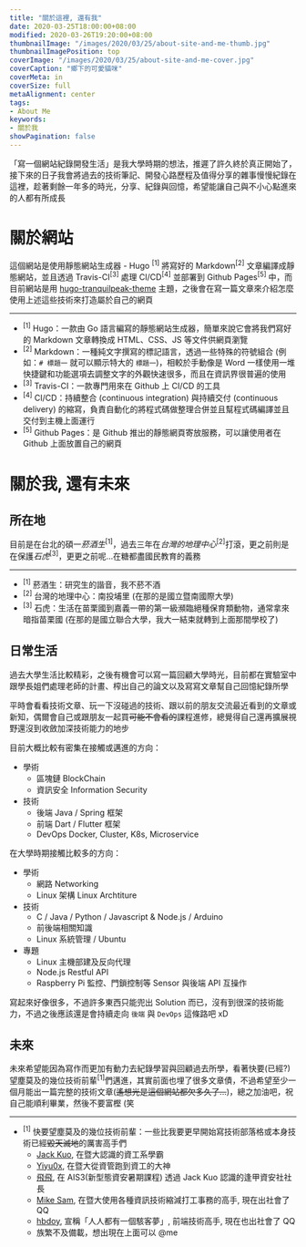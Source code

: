 ```yaml
---
title: "關於這裡, 還有我"
date: 2020-03-25T18:00:00+08:00
modified: 2020-03-26T19:20:00+08:00
thumbnailImage: "/images/2020/03/25/about-site-and-me-thumb.jpg"
thumbnailImagePosition: top
coverImage: "/images/2020/03/25/about-site-and-me-cover.jpg"
coverCaption: "鄉下的可愛貓咪"
coverMeta: in
coverSize: full
metaAlignment: center
tags:
- About Me
keywords:
- 關於我
showPagination: false
---
```


 「寫一個網站紀錄開發生活」是我大學時期的想法，推遲了許久終於真正開始了，接下來的日子我會將過去的技術筆記、開發心路歷程及值得分享的雜事慢慢紀錄在這裡，趁著剩餘一年多的時光，分享、紀錄與回憶，希望能讓自己與不小心點進來的人都有所成長

<!--more-->

# 關於網站

這個網站是使用靜態網站生成器 - Hugo <sup>[1]</sup> 將寫好的 Markdown<sup>[2]</sup> 文章編譯成靜態網站，並且透過 Travis-CI<sup>[3]</sup> 處理 CI/CD<sup>[4]</sup> 並部署到 Github Pages<sup>[5]</sup> 中，而目前網站是用 [hugo-tranquilpeak-theme][theme-link] 主題，之後會在寫一篇文章來介紹怎麼使用上述這些技術來打造屬於自己的網頁

---

- <sup>[1]</sup> Hugo：一款由 Go 語言編寫的靜態網站生成器，簡單來說它會將我們寫好的 Markdown 文章轉換成 HTML、CSS、JS 等文件供網頁瀏覽
- <sup>[2]</sup> Markdown：一種純文字撰寫的標記語言，透過一些特殊的符號組合 (例如：`# 標題一` 就可以顯示特大的 `標題一`)，相較於手動像是 Word 一樣使用一堆快捷鍵和功能選項去調整文字的外觀快速很多，而且在資訊界很普遍的使用
- <sup>[3]</sup> Travis-CI：一款專門用來在 Github 上 CI/CD 的工具
- <sup>[4]</sup> CI/CD：持續整合 (continuous integration) 與持續交付 (continuous delivery) 的縮寫，負責自動化的將程式碼做整理合併並且幫程式碼編譯並且交付到主機上面運行
- <sup>[5]</sup> Github Pages：是 Github 推出的靜態網頁寄放服務，可以讓使用者在 Github 上面放置自己的網頁

[theme-link]: https://github.com/kakawait/hugo-tranquilpeak-theme/

# 關於我, 還有未來

## 所在地

目前是在台北的碩一*菸酒生*<sup>[1]</sup>，過去三年在*台灣的地理中心*<sup>[2]</sup>打滾，更之前則是在保護*石虎*<sup>[3]</sup>，更更之前呢...在糖都盡國民教育的義務

---
- <sup>[1]</sup> 菸酒生：研究生的諧音，我不菸不酒
- <sup>[2]</sup> 台灣的地理中心：南投埔里 (在那的是國立暨南國際大學)
- <sup>[3]</sup> 石虎：生活在苗栗國到嘉義一帶的第一級瀕臨絕種保育類動物，通常拿來暗指苗栗國 (在那的是國立聯合大學，我大一結束就轉到上面那間學校了)

## 日常生活

過去大學生活比較精彩，之後有機會可以寫一篇回顧大學時光，目前都在實驗室中跟學長姐們處理老師的計畫、榨出自己的論文以及寫寫文章幫自己回憶紀錄所學

平時會看看技術文章、玩一下沒碰過的技術、跟以前的朋友交流最近看到的文章或新知，偶爾會自己或跟朋友一起買~~可能不會看的~~課程進修，總覺得自己還再擴展視野還沒到收斂加深技術能力的地步

目前大概比較有密集在接觸或邁進的方向：

- 學術
    - 區塊鏈 BlockChain
    - 資訊安全 Information Security
- 技術
    - 後端 Java / Spring 框架
    - 前端 Dart / Flutter 框架
    - DevOps Docker, Cluster, K8s, Microservice

在大學時期接觸比較多的方向：

- 學術
    - 網路 Networking
    - Linux 架構 Linux Archtiture
- 技術
    - C / Java / Python / Javascript & Node.js / Arduino
    - 前後端相關知識
    - Linux 系統管理 / Ubuntu
- 專題
    - Linux 主機部建及反向代理
    - Node.js Restful API
    - Raspberry Pi 監控、門鎖控制等 Sensor 與後端 API 互操作

寫起來好像很多，不過許多東西只能兜出 Solution 而已，沒有到很深的技術能力，不過之後應該還是會持續走向 `後端` 與 `DevOps` 這條路吧 xD

## 未來

未來希望能因為寫作而更加有動力去紀錄學習與回顧過去所學，看著快要(已經?)望塵莫及的幾位技術前輩<sup>[1]</sup>們邁進，其實前面也埋了很多文章債，不過希望至少一個月能出一篇完整的技術文章(~~遙想光是這個網站都欠多久了...~~)，總之加油吧，祝自己能順利畢業，然後不要富樫 (笑

---

- <sup>[1]</sup> 快要望塵莫及的幾位技術前輩：一些比我要更早開始寫技術部落格或本身技術已經~~毀天滅地~~的厲害高手們
    - [Jack Kuo](https://jackkuo.org/), 在暨大認識的資工系學霸
    - [Yiyu0x](https://blog.yiyu0x.site/), 在暨大從資管跑到資工的大神
    - [飛飛](https://medium.com/@feifei3363), 在 AIS3(新型態資安暑期課程) 透過 Jack Kuo 認識的逢甲資安社社長
    - [Mike Sam](https://github.com/themikesam), 在暨大使用各種資訊技術縮減打工事務的高手, 現在出社會了 QQ
    - [hbdoy](https://github.com/hbdoy), 宣稱「人人都有一個駭客夢」, 前端技術高手, 現在也出社會了 QQ
    - 族繁不及備載，想出現在上面可以 @me